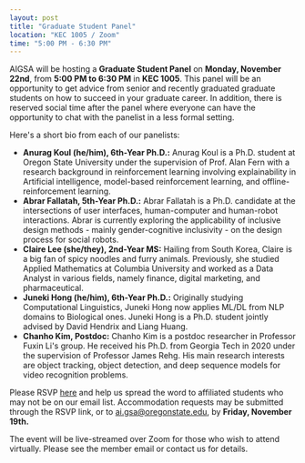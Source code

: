 ```yaml
---
layout: post
title: "Graduate Student Panel"
location: "KEC 1005 / Zoom"
time: "5:00 PM - 6:30 PM"
---
```

AIGSA will be hosting a **Graduate Student Panel** on **Monday, November 22nd**, from **5:00 PM to 6:30 PM** in **KEC 1005**. This panel will be an opportunity to get advice from senior and recently graduated graduate students on how to succeed in your graduate career. In addition, there is reserved social time after the panel where everyone can have the opportunity to chat with the panelist in a less formal setting.

Here's a short bio from each of our panelists:
- **Anurag Koul (he/him), 6th-Year Ph.D.:** Anurag Koul is a Ph.D. student at Oregon State University under the supervision of Prof. Alan Fern with a research background in reinforcement learning involving explainability in Artificial intelligence, model-based reinforcement learning, and offline-reinforcement learning.
- **Abrar Fallatah, 5th-Year Ph.D.:** Abrar Fallatah is a Ph.D. candidate at the intersections of user interfaces, human-computer and human-robot interactions. Abrar is currently exploring the applicability of inclusive design methods - mainly gender-cognitive inclusivity - on the design process for social robots.
- **Claire Lee (she/they), 2nd-Year MS:** Hailing from South Korea, Claire is a big fan of spicy noodles and furry animals. Previously, she studied Applied Mathematics at Columbia University and worked as a Data Analyst in various fields, namely finance, digital marketing, and pharmaceutical.
- **Juneki Hong (he/him), 6th-Year Ph.D.:** Originally studying Computational Linguistics, Juneki Hong now applies ML/DL from NLP domains to Biological ones. Juneki Hong is a Ph.D. student jointly advised by David Hendrix and Liang Huang.
- **Chanho Kim, Postdoc:** Chanho Kim is a postdoc researcher in Professor Fuxin Li's group. He received his Ph.D. from Georgia Tech in 2020 under the supervision of Professor James Rehg. His main research interests are object tracking, object detection, and deep sequence models for video recognition problems.

Please RSVP [here](https://forms.gle/comhLDzWgbVGjap56) and help us spread the word to affiliated students who may not be on our email list. Accommodation requests may be submitted through the RSVP link, or to ai.gsa@oregonstate.edu, by **Friday, November 19th.**

The event will be live-streamed over Zoom for those who wish to attend virtually. Please see the member email or contact us for details.
